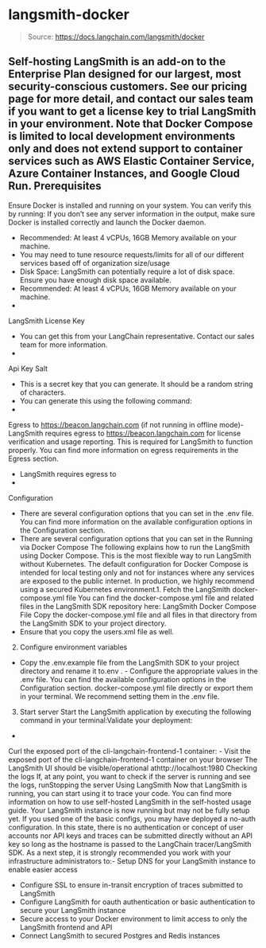 # langsmith-docker

> Source: https://docs.langchain.com/langsmith/docker

Self-hosting LangSmith is an add-on to the Enterprise Plan designed for our largest, most security-conscious customers. See our pricing page for more detail, and contact our sales team if you want to get a license key to trial LangSmith in your environment.
Note that Docker Compose is limited to local development environments only and does not extend support to container services such as AWS Elastic Container Service, Azure Container Instances, and Google Cloud Run.
Prerequisites
-
Ensure Docker is installed and running on your system. You can verify this by running:
If you don’t see any server information in the output, make sure Docker is installed correctly and launch the Docker daemon.
- Recommended: At least 4 vCPUs, 16GB Memory available on your machine.
- You may need to tune resource requests/limits for all of our different services based off of organization size/usage
- Disk Space: LangSmith can potentially require a lot of disk space. Ensure you have enough disk space available.
- Recommended: At least 4 vCPUs, 16GB Memory available on your machine.
-
LangSmith License Key
- You can get this from your LangChain representative. Contact our sales team for more information.
-
Api Key Salt
- This is a secret key that you can generate. It should be a random string of characters.
- You can generate this using the following command:
-
Egress to
https://beacon.langchain.com
(if not running in offline mode)- LangSmith requires egress to
https://beacon.langchain.com
for license verification and usage reporting. This is required for LangSmith to function properly. You can find more information on egress requirements in the Egress section.
- LangSmith requires egress to
-
Configuration
- There are several configuration options that you can set in the
.env
file. You can find more information on the available configuration options in the Configuration section.
- There are several configuration options that you can set in the
Running via Docker Compose
The following explains how to run the LangSmith using Docker Compose. This is the most flexible way to run LangSmith without Kubernetes. The default configuration for Docker Compose is intended for local testing only and not for instances where any services are exposed to the public internet. In production, we highly recommend using a secured Kubernetes environment.1. Fetch the LangSmith docker-compose.yml
file
You can find the docker-compose.yml
file and related files in the LangSmith SDK repository here: LangSmith Docker Compose File
Copy the docker-compose.yml
file and all files in that directory from the LangSmith SDK to your project directory.
- Ensure that you copy the
users.xml
file as well.
2. Configure environment variables
- Copy the
.env.example
file from the LangSmith SDK to your project directory and rename it to.env
. - Configure the appropriate values in the
.env
file. You can find the available configuration options in the Configuration section.
docker-compose.yml
file directly or export them in your terminal. We recommend setting them in the .env
file.
3. Start server
Start the LangSmith application by executing the following command in your terminal:Validate your deployment:
-
Curl the exposed port of the
cli-langchain-frontend-1
container: -
Visit the exposed port of the
cli-langchain-frontend-1
container on your browser The LangSmith UI should be visible/operational athttp://localhost:1980
Checking the logs
If, at any point, you want to check if the server is running and see the logs, runStopping the server
Using LangSmith
Now that LangSmith is running, you can start using it to trace your code. You can find more information on how to use self-hosted LangSmith in the self-hosted usage guide. Your LangSmith instance is now running but may not be fully setup yet. If you used one of the basic configs, you may have deployed a no-auth configuration. In this state, there is no authentication or concept of user accounts nor API keys and traces can be submitted directly without an API key so long as the hostname is passed to the LangChain tracer/LangSmith SDK. As a next step, it is strongly recommended you work with your infrastructure administrators to:- Setup DNS for your LangSmith instance to enable easier access
- Configure SSL to ensure in-transit encryption of traces submitted to LangSmith
- Configure LangSmith for oauth authentication or basic authentication to secure your LangSmith instance
- Secure access to your Docker environment to limit access to only the LangSmith frontend and API
- Connect LangSmith to secured Postgres and Redis instances